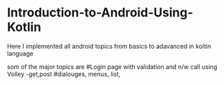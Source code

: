 # Introduction-to-Android-Using-Kotlin

Here I implemented all android topics from basics to adavanced in koltin language

som of the major topics are
#Login page with validation and n/w call using Volley -get,post
#dialouges, menus, list, 
